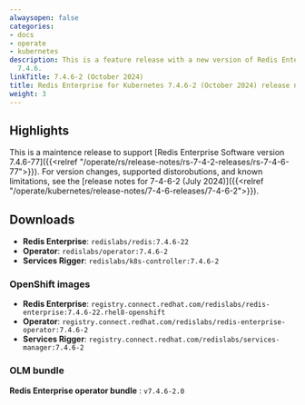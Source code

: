 ```yaml
---
alwaysopen: false
categories:
- docs
- operate
- kubernetes
description: This is a feature release with a new version of Redis Enterprise Software
  7.4.6.
linkTitle: 7.4.6-2 (October 2024)
title: Redis Enterprise for Kubernetes 7.4.6-2 (October 2024) release notes
weight: 3 
---
```


## Highlights

This is a maintence release to support [Redis Enterprise Software version 7.4.6-77]({{<relref "/operate/rs/release-notes/rs-7-4-2-releases/rs-7-4-6-77">}}). For version changes, supported distorobutions, and known limitations, see the [release notes for 7-4-6-2 (July 2024)]({{<relref "/operate/kubernetes/release-notes/7-4-6-releases/7-4-6-2">}}). 

## Downloads

- **Redis Enterprise**: `redislabs/redis:7.4.6-22`
- **Operator**: `redislabs/operator:7.4.6-2`
- **Services Rigger**: `redislabs/k8s-controller:7.4.6-2`

### OpenShift images

- **Redis Enterprise**: `registry.connect.redhat.com/redislabs/redis-enterprise:7.4.6-22.rhel8-openshift`
- **Operator**: `registry.connect.redhat.com/redislabs/redis-enterprise-operator:7.4.6-2`
- **Services Rigger**: `registry.connect.redhat.com/redislabs/services-manager:7.4.6-2`

### OLM bundle

**Redis Enterprise operator bundle** : `v7.4.6-2.0`
